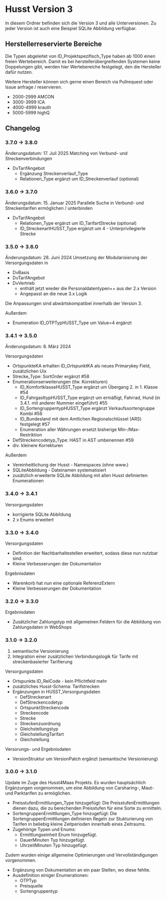 # Husst Version 3

In diesem Ordner befinden sich die Version 3 und alle Unterversionen.
Zu jeder Version ist auch eine Beispiel SQLite Abbildung verfügbar.

## Herstellerreservierte Bereiche

Die Typen abgeleitet von ID_Projektspezifisch_Type haben ab 1000 einen freien Wertebereich.
Damit es bei herstellerübergreifenden Systemen keine Doppelungen gibt, werden hier Wertebereiche festgelegt, den die Hersteller dafür nutzen.

Weitere Hersteller können sich gerne einen Bereich via Pullrequest oder Issue anfrage / reservieren.

* 2000-2999 AMCON
* 3000-3999 ICA
* 4000-4999 krauth
* 5000-5999 highQ

## Changelog

### 3.7.0 -> 3.8.0
Änderungsdatum: 17. Juli 2025
Matching von Verbund- und Streckenverbindungen 
* DvTarifAngebot
   * Ergänzung Streckenverlauf_Type 
   * Relationen_Type ergänzt um ID_Streckenverlauf (optional)

### 3.6.0 -> 3.7.0
Änderungsdatum: 15. Januar 2025
Parallele Suche in Verbund- und Streckentarifen ermöglichen / unterbinden
* DvTarifAngebot
   * Relationen_Type ergänzt um ID_TarifartStrecke (optional)
   * ID_StreckenartHUSST_Type ergänzt um 4 - Unterprivilegierte Strecke

### 3.5.0 -> 3.6.0
Änderungsdatum: 28. Juni 2024
Umsetzung der Modularisierung der Versorgungsdaten in 
  * DvBasis
  * DvTarifAngebot
  * DvVertrieb 
    - enthält jetzt wieder die Personaldatentypen++ aus der 2.x Version
    - Angepasst an die neue 3.x Logik

Die Anpassungen sind abwärtskompatibel innerhalb der Version 3.

Außerdem  
  * Enumeration ID_OTPTypHUSST_Type um Value=4 ergänzt 

### 3.4.1 -> 3.5.0
Änderungsdatum: 8. März 2024

Versorgungsdaten
 - OrtspunkteKA erhalten ID_OrtspunktKA als neues Primarykey Field, zusätzlichen Uix
 - Strecke_Type: SortOrder ergänzt #58
 - Enumerationserweiterungen (tlw. Korrekturen)
   - ID_KomfortklasseHUSST_Type ergänzt um Übergang 2. in 1. Klasse #54
   - ID_FahrgasttypHUSST_Type ergänzt um ermäßigt, Fahrrad, Hund (in 3.4.1. mit anderer Nummer eingeführt) #55
   - ID_SortengruppentypHUSST_Type ergänzt Verkaufssortengruppe Kombi #56
   - ID_Bundesland mit dem Amtlichen Regionalschlüssel (ARS) festgelegt #57
   - Enumeration aller Währungen ersetzt bisherige Min-/Max- Restriktion
 - DefStreckencodetyp_Type: HAST in AST umbenennen #59
 - div. kleinere Korrekturen 

Außerdem
 - Vereinheitlichung der Husst - Namespaces (ohne www.)
 - SQLiteAbbildung - Dateinamen systematisiert
 - zusätzlich erweiterte SQLite Abbildung mit allen Husst definierten Enumerationen 

### 3.4.0 -> 3.4.1

Versorgungsdaten
 - korrigierte SQLite Abbildung
 - 2 x Enums erweitert
 
### 3.3.0 -> 3.4.0

Versorgungsdaten
- Definition der Nachbarhaltestellen erweitert, sodass diese nun nutzbar sind.
- Kleine Verbesserungen der Dokumentation

Ergebnisdaten
- Warenkorb hat nun eine optionale ReferenzExtern
- Kleine Verbesserungen der Dokumentation

### 3.2.0 -> 3.3.0

Ergebnisdaten

- Zusätzlicher Zahlungstyp mit allgemeinen Feldern für die Abbildung von Zahlungsdaten in WebShops

### 3.1.0 -> 3.2.0

1. semantische Versionierung
2. Integration einer zusätzlichen Verbindungslogik für Tarife mit streckenbasierter Tarifierung

Versorgungsdaten

- Ortspunkte.ID_RelCode - kein Pflichtfeld mehr
- zusätzliches Husst-Schema: Tarifstrecken
- Ergänzungen in HUSST_Versorgungsdaten
    - DefStreckenart
    - DefStreckencodetyp
    - OrtspunktStreckencode
    - Streckencode
    - Strecke
    - Streckenzuordnung
    - Gleichstellungstyp
    - GleichstellungTarifart
    - Gleichstellung

Versorungs- und Ergebnisdaten

- VersionStruktur um VersionPatch ergänzt (semantische Versionierung)

### 3.0.0 -> 3.1.0

Update im Zuge des Husst4Maas Projekts. Es wurden hauptsächlich Ergänzungen vorgenommen, um eine Abbildung von Carsharing-, Maut- und Parktarifen zu ermöglichen.

* PreisstufenErmittlungen_Type hinzugefügt:
  Die PreisstufenErmittlungen dienen dazu, die zu berechenden Preisstufen für eine Sorte zu ermitteln.
* SortengruppenErmittlungen_Type hinzugefügt: Die SortengruppenErmittlungen definieren Regeln zur Stukturierung von Tarifen in beliebig kleine Zeitperioden innerhalb eines
  Zeitraums.
* Zugehörige Typen und Enums:
    * Ermittlungseinheit Enum hinzugefügt.
    * DauerMinuten Typ hinzugefügt.
    * UhrzeitMinuten Typ hinzugefügt.

Zudem wurden einige allgemeine Optimierungen und Vervollständigungen vorgenommen.

* Ergänzung von Dokumentation an ein paar Stellen, wo diese fehlte.
* Ausdefinition einiger Enumerationen:
    * OTPTyp
    * Preisquelle
    * Sortengruppentyp
